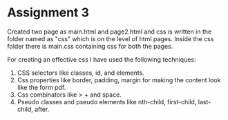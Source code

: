 # Assignment 3 

Created two page as main.html and page2.html and css is written in the folder named as "css" which is on the level of html pages.
Inside the css folder there is main.css containing css for both the pages.

For creating an effective css I have used the following techniques:
1) CSS selectors like classes, id, and elements.
2) Css properties like border, padding, margin for making the content look like the form pdf.
3) Css combinators like > + and space.
4) Pseudo classes and pseudo elements like nth-child, first-child, last-child, after.


